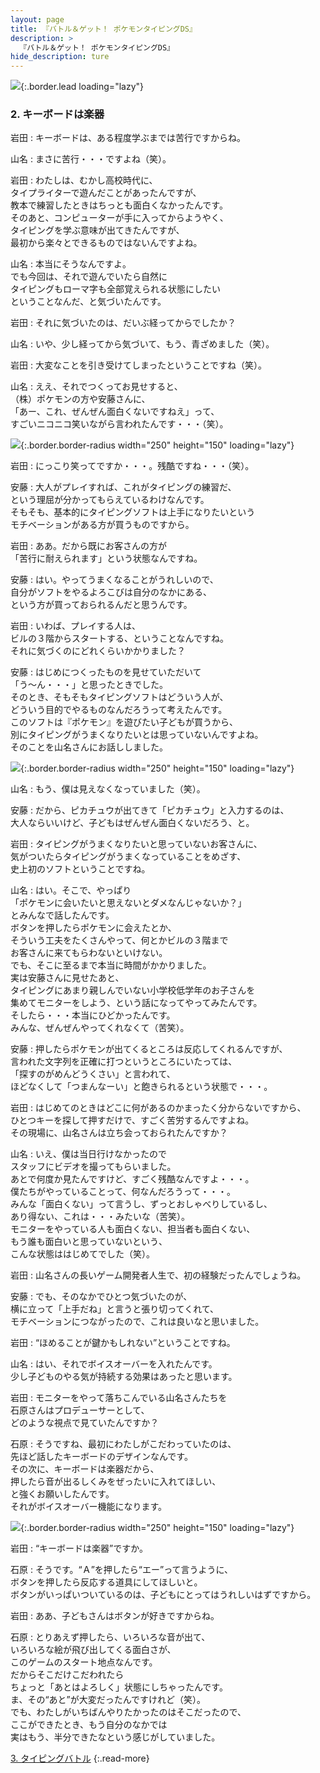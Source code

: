 ```yaml
---
layout: page
title: 『バトル＆ゲット！ ポケモンタイピングDS』
description: >
  『バトル＆ゲット！ ポケモンタイピングDS』
hide_description: ture
---
```


![](/interviews/jp/nds/uzpj/vol2/img/mainvisual2.jpg){:.border.lead loading="lazy"}

### 2. キーボードは楽器

岩田
: キーボードは、ある程度学ぶまでは苦行ですからね。

山名
: まさに苦行・・・ですよね（笑）。

岩田
: わたしは、むかし高校時代に、<br>タイプライターで遊んだことがあったんですが、<br>教本で練習したときはちっとも面白くなかったんです。<br>そのあと、コンピューターが手に入ってからようやく、<br>タイピングを学ぶ意味が出てきたんですが、<br>最初から楽々とできるものではないんですよね。

山名
: 本当にそうなんですよ。<br>でも今回は、それで遊んでいたら自然に<br>タイピングもローマ字も全部覚えられる状態にしたい<br>ということなんだ、と気づいたんです。

岩田
: それに気づいたのは、だいぶ経ってからでしたか？

山名
: いや、少し経ってから気づいて、もう、青ざめました（笑）。

岩田
: 大変なことを引き受けてしまったということですね（笑）。

山名
: ええ、それでつくってお見せすると、<br>（株）ポケモンの方や安藤さんに、<br>「あー、これ、ぜんぜん面白くないですねえ」って、<br>すごいニコニコ笑いながら言われたんです・・・（笑）。

![](/interviews/jp/nds/uzpj/vol2/img/photo5.jpg){:.border.border-radius width="250" height="150" loading="lazy"}

岩田
: にっこり笑ってですか・・・。残酷ですね・・・（笑）。

安藤
: 大人がプレイすれば、これがタイピングの練習だ、<br>という理屈が分かってもらえているわけなんです。<br>そもそも、基本的にタイピングソフトは上手になりたいという<br>モチベーションがある方が買うものですから。

岩田
: ああ。だから既にお客さんの方が<br>「苦行に耐えられます」という状態なんですね。

安藤
: はい。やってうまくなることがうれしいので、<br>自分がソフトをやるよろこびは自分のなかにある、<br>という方が買っておられるんだと思うんです。

岩田
: いわば、プレイする人は、<br>ビルの３階からスタートする、ということなんですね。<br>それに気づくのにどれくらいかかりました？

安藤
: はじめにつくったものを見せていただいて<br>「う〜ん・・・」と思ったときでした。<br>そのとき、そもそもタイピングソフトはどういう人が、<br>どういう目的でやるものなんだろうって考えたんです。<br>このソフトは『ポケモン』を遊びたい子どもが買うから、<br>別にタイピングがうまくなりたいとは思っていないんですよね。<br>そのことを山名さんにお話ししました。

![](/interviews/jp/nds/uzpj/vol2/img/photo6.jpg){:.border.border-radius width="250" height="150" loading="lazy"}

山名
: もう、僕は見えなくなっていました（笑）。

安藤
: だから、ピカチュウが出てきて「ピカチュウ」と入力するのは、<br>大人ならいいけど、子どもはぜんぜん面白くないだろう、と。

岩田
: タイピングがうまくなりたいと思っていないお客さんに、<br>気がついたらタイピングがうまくなっていることをめざす、<br>史上初のソフトということですね。

山名
: はい。そこで、やっぱり<br>「ポケモンに会いたいと思えないとダメなんじゃないか？」<br>とみんなで話したんです。<br>ボタンを押したらポケモンに会えたとか、<br>そういう工夫をたくさんやって、何とかビルの３階まで<br>お客さんに来てもらわないといけない。<br>でも、そこに至るまで本当に時間がかかりました。<br>実は安藤さんに見せたあと、<br>タイピングにあまり親しんでいない小学校低学年のお子さんを<br>集めてモニターをしよう、という話になってやってみたんです。<br>そしたら・・・本当にひどかったんです。<br>みんな、ぜんぜんやってくれなくて（苦笑）。

安藤
: 押したらポケモンが出てくるところは反応してくれるんですが、<br>言われた文字列を正確に打つというところにいたっては、<br>「探すのがめんどうくさい」と言われて、<br>ほどなくして「つまんなーい」と飽きられるという状態で・・・。

岩田
: はじめてのときはどこに何があるのかまったく分からないですから、<br>ひとつキーを探して押すだけで、すごく苦労するんですよね。<br>その現場に、山名さんは立ち会っておられたんですか？

山名
: いえ、僕は当日行けなかったので<br>スタッフにビデオを撮ってもらいました。<br>あとで何度か見たんですけど、すごく残酷なんですよ・・・。<br>僕たちがやっていることって、何なんだろうって・・・。<br>みんな「面白くない」って言うし、ずっとおしゃべりしているし、<br>あり得ない、これは・・・みたいな（苦笑）。<br>モニターをやっている人も面白くない、担当者も面白くない、<br>もう誰も面白いと思っていないという、<br>こんな状態ははじめてでした（笑）。

岩田
: 山名さんの長いゲーム開発者人生で、初の経験だったんでしょうね。

安藤
: でも、そのなかでひとつ気づいたのが、<br>横に立って「上手だね」と言うと張り切ってくれて、<br>モチベーションにつながったので、これは良いなと思いました。

岩田
: “ほめることが鍵かもしれない”ということですね。

山名
: はい、それでボイスオーバーを入れたんです。<br>少し子どものやる気が持続する効果はあったと思います。

岩田
: モニターをやって落ちこんでいる山名さんたちを<br>石原さんはプロデューサーとして、<br>どのような視点で見ていたんですか？

石原
: そうですね、最初にわたしがこだわっていたのは、<br>先ほど話したキーボードのデザインなんです。<br>その次に、キーボードは楽器だから、<br>押したら音が出るしくみをぜったいに入れてほしい、<br>と強くお願いしたんです。<br>それがボイスオーバー機能になります。

![](/interviews/jp/nds/uzpj/vol2/img/photo7.jpg){:.border.border-radius width="250" height="150" loading="lazy"}

岩田
: “キーボードは楽器”ですか。

石原
: そうです。“Ａ”を押したら“エー”って言うように、<br>ボタンを押したら反応する道具にしてほしいと。<br>ボタンがいっぱいついているのは、子どもにとってはうれしいはずですから。

岩田
: ああ、子どもさんはボタンが好きですからね。

石原
: とりあえず押したら、いろいろな音が出て、<br>いろいろな絵が飛び出してくる面白さが、<br>このゲームのスタート地点なんです。<br>だからそこだけこだわれたら<br>ちょっと「あとはよろしく」状態にしちゃったんです。<br>ま、その“あと”が大変だったんですけれど（笑）。<br>でも、わたしがいちばんやりたかったのはそこだったので、<br>ここができたとき、もう自分のなかでは<br>実はもう、半分できたなという感じがしていました。

[3. タイピングバトル](3.md)
{:.read-more}

